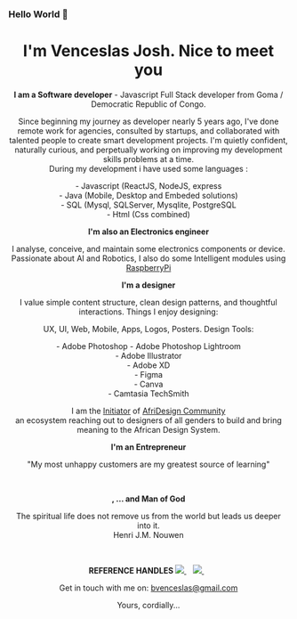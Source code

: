 ### Hello World 👋

<h1 align='center'>
   I'm Venceslas Josh. Nice to meet you
</h1>
<p align='center'>
   <b>I am a Software developer</b> - Javascript Full Stack developer from Goma / Democratic Republic of Congo.
</p>

<p align='center'>
   Since beginning my journey as developer nearly 5 years ago, I've done remote work for agencies, consulted by startups, and collaborated with talented people to create            smart development projects.
   I'm quietly confident, naturally curious, and perpetually working on improving my development skills problems at a time.<br/>
   During my development i have used some languages :
   
   <p align='center'>
   - Javascript (ReactJS, NodeJS, express <br/>
   - Java (Mobile, Desktop and Embeded solutions) <br/>
   - SQL (Mysql, SQLServer, Mysqlite, PostgreSQL <br/>
   - Html (Css combined) <br/>
   </p>
   
</p>

<p align='center'>
   <b>I'm also an Electronics engineer</b> 
</p>
<p align='center'>
   I analyse, conceive, and maintain some electronics components or device.
   <br/>
   Passionate about AI and Robotics, I also do some Intelligent modules using <a href="https://www.raspberrypi.org/"> RaspberryPi</a>
</p>


<p align='center'>
   <b>I'm a designer</b> 
</p>
<p align='center'>
   I value simple content structure, clean design patterns, and thoughtful interactions. Things I enjoy designing: <br/>

   <p align='center'>
   UX, UI, Web, Mobile, Apps, Logos, Posters.   
   Design Tools:
   </p>
   
   <p align='center'>   
   - Adobe Photoshop 
   - Adobe Photoshop Lightroom <br/>
   - Adobe Illustrator <br/>
   - Adobe XD <br/>
   - Figma <br/>
   - Canva <br/>
   - Camtasia TechSmith <br/>
   </p>
      
</p>
<p align='center'>
   I am the <u>Initiator</u> of <a href="https://twitter.com/afridesignc">AfriDesign Community</a> <br/>
   an ecosystem reaching out to designers of all genders to build and bring meaning to the African Design System.   
</p>


<p align='center'>
   <b>I'm an Entrepreneur</b> 
</p>

<p align='center'>
   "My most unhappy customers are my greatest source of learning"
</p>

<br/>

<p align='center'>
   <b>, ... and Man of God</b> 
</p>

<p align='center'>
   The spiritual life does not remove us from the world but leads us deeper into it. <br/> Henri J.M. Nouwen
</p>

<br/>

<p align='center'>
   <b>REFERENCE HANDLES  </b>
   
  <a href="https://www.linkedin.com/in/venceslas-burongu-8271b519a/">
    <img src="https://img.shields.io/badge/linkedin-%230077B5.svg?&style=for-the-badge&logo=linkedin&logoColor=white" />
  </a>&nbsp;&nbsp;
  <a href="https://twitter.com/bvenceslas">    
    <img src="https://img.shields.io/badge/twitter-%230077B5.svg?&style=for-the-badge&logo=twitter&logoColor=white" />        
  </a>&nbsp;&nbsp;
</p>

<p align='center'>
  Get in touch with me on: <a href='mailto:bvenceslas@gmail.com'>bvenceslas@gmail.com</a>
</p>

<p align='center'>
    Yours, cordially...
</p>

<!--
**bvenceslas/bvenceslas** is a ✨ _special_ ✨ repository because its `README.md` (this file) appears on your GitHub profile.

Here are some ideas to get you started:

- 🔭 I’m currently working on ...
- 🌱 I’m currently learning ...
- 👯 I’m looking to collaborate on ...
- 🤔 I’m looking for help with ...
- 💬 Ask me about ...
- 📫 How to reach me: ...
- 😄 Pronouns: ...
- ⚡ Fun fact: ...
-->

